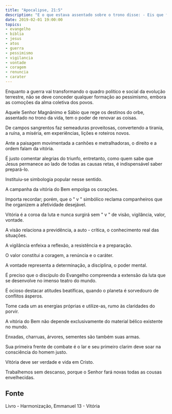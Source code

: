 ```yaml
---
title: "Apocalipse, 21:5"
description: "E o que estava assentado sobre o trono disse: - Eis que faço novas todas as coisas"
date: 2019-02-01 19:00:00
topics: 
- evangelho
- biblia
- jesus
- atos
- guerra
- pessimismo
- vigilancia
- vontade
- coragem
- renuncia
- carater
---
```


Enquanto a guerra vai transformando o quadro político e social
da evolução terrestre, não se deve conceder qualquer formação ao
pessimismo, embora as comoções da alma coletiva dos povos.

Aquele Senhor Magnânimo e Sábio que rege os destinos do
orbe, assentado no trono da vida, tem o poder de renovar as coisas.

De campos sangrentos faz semeaduras proveitosas, convertendo
a tirania, a ruína, a miséria, em experiências, lições e roteiros novos.

Ante a paisagem movimentada a canhões e metralhadoras, o
direito e a ordem falam da vitória.

É justo comentar alegrias do triunfo, entretanto, como quem
sabe que Jesus permanece ao lado de todas as causas retas, é
indispensável saber prepará-lo.

Instituiu-se simbologia popular nesse sentido.

A campanha da vitória do Bem empolga os corações.

Importa recordar; porém, que o " v " simbólico reclama
companheiros que lhe organizem a afetividade desejável.

Vitória é a coroa da luta e nunca surgirá sem " v " de visão,
vigilância, valor, vontade.

A visão relaciona a previdência, a auto - crítica, o conhecimento
real das situações.

A vigilância enfeixa a reflexão, a resistência e a preparação.

O valor constitui a coragem, a renúncia e o caráter.

A vontade representa a determinação, a disciplina, o poder
mental.

É preciso que o discípulo do Evangelho compreenda a extensão
da luta que se desenvolve no imenso teatro do mundo.

É ocioso destacar atitudes beatíficas, quando o planeta é
sorvedouro de conflitos ásperos.

Tome cada um as energias próprias e utilize-as, rumo às
claridades do porvir.

A vitória do Bem não depende exclusivamente do material
bélico existente no mundo.

Enxadas, charruas, árvores, sementes são também suas armas.

Sua primeira frente de combate é o lar e seu primeiro clarim
deve soar na consciência do homem justo.

Vitória deve ser verdade e vida em Cristo.

Trabalhemos sem descanso, porque o Senhor fará novas todas as
cousas envelhecidas.


## Fonte
Livro - Harmonização, Emmanuel
13 - Vitória

